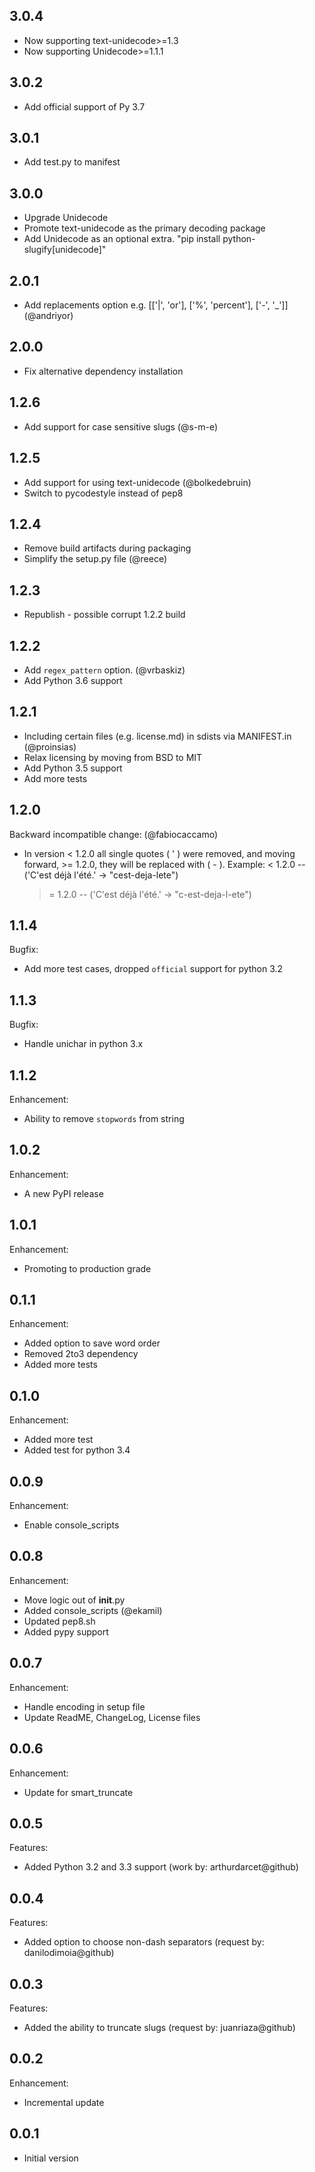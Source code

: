 ## 3.0.4
  - Now supporting text-unidecode>=1.3
  - Now supporting Unidecode>=1.1.1 

## 3.0.2
  - Add official support of Py 3.7

## 3.0.1
  - Add test.py to manifest

## 3.0.0
  - Upgrade Unidecode
  - Promote text-unidecode as the primary decoding package
  - Add Unidecode as an optional extra. "pip install python-slugify[unidecode]"

## 2.0.1
  - Add replacements option e.g. [['|', 'or'], ['%', 'percent'], ['-', '_']] (@andriyor)

## 2.0.0
  - Fix alternative dependency installation

## 1.2.6
  - Add support for case sensitive slugs (@s-m-e)

## 1.2.5
  - Add support for using text-unidecode (@bolkedebruin)
  - Switch to pycodestyle instead of pep8

## 1.2.4
  - Remove build artifacts during packaging
  - Simplify the setup.py file (@reece)

## 1.2.3
  - Republish - possible corrupt 1.2.2 build

## 1.2.2
  - Add `regex_pattern` option. (@vrbaskiz)
  - Add Python 3.6 support

## 1.2.1
  - Including certain files (e.g. license.md) in sdists via MANIFEST.in (@proinsias)
  - Relax licensing by moving from BSD to MIT
  - Add Python 3.5 support
  - Add more tests

## 1.2.0

Backward incompatible change: (@fabiocaccamo)

  - In version < 1.2.0 all single quotes ( ' ) were removed, and
    moving forward, >= 1.2.0, they will be replaced with ( - ).
    Example:
      <  1.2.0 -- ('C\'est déjà l\'été.' -> "cest-deja-lete")
      >= 1.2.0 -- ('C\'est déjà l\'été.' -> "c-est-deja-l-ete")

## 1.1.4

Bugfix:

  - Add more test cases, dropped `official` support for python 3.2


## 1.1.3

Bugfix:

  - Handle unichar in python 3.x


## 1.1.2

Enhancement:

  - Ability to remove `stopwords` from string


## 1.0.2

Enhancement:

  - A new PyPI release


## 1.0.1

Enhancement:

  - Promoting to production grade


## 0.1.1

Enhancement:

  - Added option to save word order
  - Removed 2to3 dependency
  - Added more tests


## 0.1.0

Enhancement:

  - Added more test
  - Added test for python 3.4


## 0.0.9

Enhancement:

  - Enable console_scripts


## 0.0.8

Enhancement:

  - Move logic out of __init__.py
  - Added console_scripts (@ekamil)
  - Updated pep8.sh
  - Added pypy support


## 0.0.7

Enhancement:

  - Handle encoding in setup file
  - Update ReadME, ChangeLog, License files


## 0.0.6

Enhancement:

  - Update for smart_truncate


## 0.0.5

Features:

  - Added Python 3.2 and 3.3 support (work by: arthurdarcet@github)


## 0.0.4

Features:

  - Added option to choose non-dash separators (request by: danilodimoia@github)


## 0.0.3

Features:

  - Added the ability to truncate slugs (request by: juanriaza@github)


## 0.0.2

Enhancement:

  - Incremental update


## 0.0.1

  - Initial version
